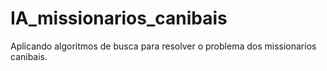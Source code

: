 # IA_missionarios_canibais
Aplicando algoritmos de busca para resolver o problema dos missionarios canibais.

